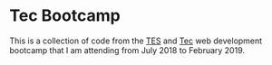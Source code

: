 # Tec Bootcamp

This is a collection of code from the [TES](https://www.trilogyed.com/) and [Tec](https://tec.mx) web development bootcamp that I am attending from July 2018 to February 2019.
